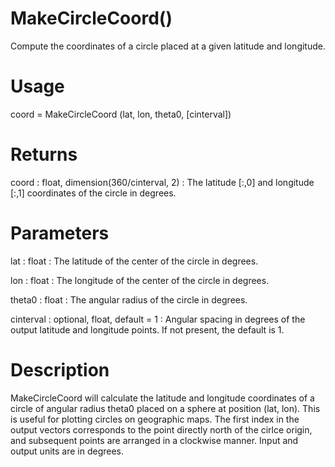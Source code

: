 # MakeCircleCoord()

Compute the coordinates of a circle placed at a given latitude and longitude.

# Usage

coord = MakeCircleCoord (lat, lon, theta0, [cinterval])

# Returns

coord : float, dimension(360/cinterval, 2)
:   The latitude [:,0] and longitude [:,1] coordinates of the circle in degrees.

# Parameters

lat : float
:   The latitude of the center of the circle in degrees.

lon : float
:   The longitude of the center of the circle in degrees.

theta0 : float
:   The angular radius of the circle in degrees.

cinterval : optional, float, default = 1
:   Angular spacing in degrees of the output latitude and longitude points. If not present, the default is 1.

# Description

MakeCircleCoord will calculate the latitude and longitude coordinates of a circle of angular radius theta0 placed on a sphere at position (lat, lon). This is useful for plotting circles on geographic maps. The first index in the output vectors corresponds to the point directly north of the cirlce origin, and subsequent points are arranged in a clockwise manner. Input and output units are in degrees.
